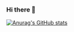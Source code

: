 ### Hi there 👋
[![Anurag's GitHub stats](https://github-readme-stats.vercel.app/api?username=Nox7atra&show_icons=true&theme=dark)](https://github.com/anuraghazra/github-readme-stats)

<!--
**Nox7atra/Nox7atra** is a ✨ _special_ ✨ repository because its `README.md` (this file) appears on your GitHub profile.

Here are some ideas to get you started:

- 🔭 I’m currently working on ...
- 🌱 I’m currently learning ...
- 👯 I’m looking to collaborate on ...
- 🤔 I’m looking for help with ...
- 💬 Ask me about ...
- 📫 How to reach me: ...
- 😄 Pronouns: ...
- ⚡ Fun fact: ...
-->
